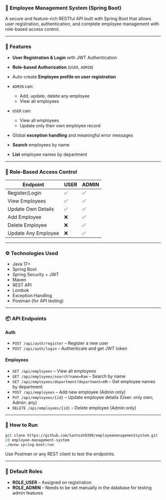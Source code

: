 ### 📄 Employee Management System (Spring Boot)

A secure and feature-rich RESTful API built with Spring Boot that allows user registration, authentication, and complete employee management with role-based access control.

---

### 🚀 Features

* **User Registration & Login** with JWT Authentication
* **Role-based Authorization** (`USER`, `ADMIN`)
* Auto-create **Employee profile on user registration**
* `ADMIN` can:

  * Add, update, delete any employee
  * View all employees
* `USER` can:

  * View all employees
  * Update only their own employee record
* Global **exception handling** and meaningful error messages
* **Search** employees by name
* **List** employee names by department

---

### 🔐 Role-Based Access Control

| Endpoint            | USER | ADMIN |
| ------------------- | ---- | ----- |
| Register/Login      | ✅    | ✅     |
| View Employees      | ✅    | ✅     |
| Update Own Details  | ✅    | ✅     |
| Add Employee        | ❌    | ✅     |
| Delete Employee     | ❌    | ✅     |
| Update Any Employee | ❌    | ✅     |

---

### ⚙️ Technologies Used

* Java 17+
* Spring Boot
* Spring Security + JWT
* Maven
* REST API
* Lombok
* Exception Handling
* Postman (for API testing)

---

### 📦 API Endpoints

#### Auth

* `POST /api/auth/register` – Register a new user
* `POST /api/auth/login` – Authenticate and get JWT token

#### Employees

* `GET /api/employees` – View all employees
* `GET /api/employees/search?name=Ram` – Search by name
* `GET /api/employees/department?department=HR` – Get employee names by department
* `POST /api/employees` – Add new employee (Admin only)
* `PUT /api/employees/{id}` – Update employee details (User: only own; Admin: any)
* `DELETE /api/employees/{id}` – Delete employee (Admin only)

---

### 📁 How to Run

```bash
git clone https://github.com/Santosh9390/employeemanagementsystem.git
cd employee-management-system
./mvnw spring-boot:run
```

Use Postman or any REST client to test the endpoints.

---

### 🧪 Default Roles

* **ROLE\_USER** – Assigned on registration
* **ROLE\_ADMIN** – Needs to be set manually in the database for testing admin features

